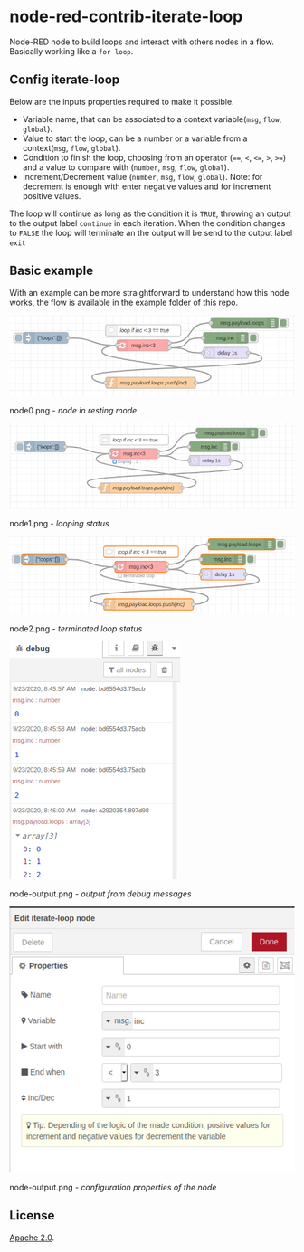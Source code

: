 # node-red-contrib-iterate-loop
Node-RED node to build loops and interact with others nodes in a flow.
Basically working like a `for loop`.

## Config iterate-loop
Below are the inputs properties required to make it possible.

- Variable name, that can be associated to a context variable(`msg`, `flow`, `global`).
- Value to start the loop, can be a number or a variable from a context(`msg`, `flow`, `global`).
- Condition to finish the loop, choosing from an operator (`==`, `<`, `<=`, `>`, `>=`) and a value to compare with (`number`, `msg`, `flow`, `global`).
- Increment/Decrement value (`number`, `msg`, `flow`, `global`). Note: for decrement is enough with enter negative values and for increment positive values.


The loop will continue as long as the condition it is `TRUE`, throwing an output to the output label `continue` in each iteration.
When the condition changes to `FALSE` the loop will terminate an the output will be send to the output label `exit`

## Basic example
With an example can be more straightforward to understand how this node works, the flow is available in the example folder of this repo.

![iterate-loop resting](./images/node0.png)

node0.png - *node in resting mode*

![iterate-loop looping](./images/node1.png)

node1.png - *looping status*

![iterate-loop terminated](./images/node2.png)

node2.png - *terminated loop status*

![iterate-loop output](./images/node-output.png)

node-output.png - *output from debug messages*

![iterate-loop properties](./images/node-properties.png)

node-output.png - *configuration properties of the node*

## License
[Apache 2.0](./LICENSE).

